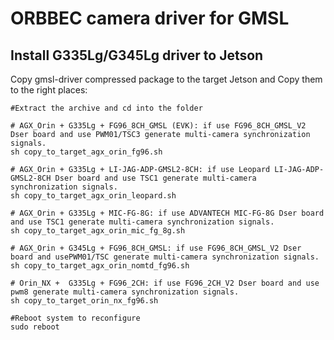 # ORBBEC camera driver for GMSL

## Install G335Lg/G345Lg driver to Jetson

Copy gmsl-driver compressed package to the target Jetson and Copy them to the right places:

```
#Extract the archive and cd into the folder

# AGX_Orin + G335Lg + FG96_8CH_GMSL (EVK): if use FG96_8CH_GMSL_V2 Dser board and use PWM01/TSC3 generate multi-camera synchronization signals.
sh copy_to_target_agx_orin_fg96.sh

# AGX_Orin + G335Lg + LI-JAG-ADP-GMSL2-8CH: if use Leopard LI-JAG-ADP-GMSL2-8CH Dser board and use TSC1 generate multi-camera synchronization signals.
sh copy_to_target_agx_orin_leopard.sh

# AGX_Orin + G335Lg + MIC-FG-8G: if use ADVANTECH MIC-FG-8G Dser board and use TSC1 generate multi-camera synchronization signals.
sh copy_to_target_agx_orin_mic_fg_8g.sh

# AGX_Orin + G345Lg + FG96_8CH_GMSL: if use FG96_8CH_GMSL_V2 Dser board and usePWM01/TSC generate multi-camera synchronization signals.
sh copy_to_target_agx_orin_nomtd_fg96.sh

# Orin_NX +  G335Lg + FG96_2CH: if use FG96_2CH_V2 Dser board and use pwm8 generate multi-camera synchronization signals.
sh copy_to_target_orin_nx_fg96.sh    

#Reboot system to reconfigure
sudo reboot

```
